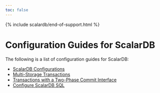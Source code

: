 ```yaml
---
toc: false
---
```


{% include scalardb/end-of-support.html %}

# Configuration Guides for ScalarDB

The following is a list of configuration guides for ScalarDB:

- [ScalarDB Configurations](configurations.md)
- [Multi-Storage Transactions](multi-storage-transactions.md)
- [Transactions with a Two-Phase Commit Interface](two-phase-commit-transactions.md)
- [Configure ScalarDB SQL](scalardb-sql/configurations.md)
